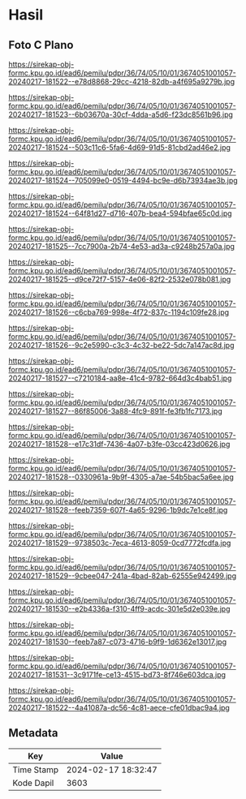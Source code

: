 # Hasil

## Foto C Plano

https://sirekap-obj-formc.kpu.go.id/ead6/pemilu/pdpr/36/74/05/10/01/3674051001057-20240217-181522--e78d8868-29cc-4218-82db-a4f695a9279b.jpg

https://sirekap-obj-formc.kpu.go.id/ead6/pemilu/pdpr/36/74/05/10/01/3674051001057-20240217-181523--6b03670a-30cf-4dda-a5d6-f23dc8561b96.jpg

https://sirekap-obj-formc.kpu.go.id/ead6/pemilu/pdpr/36/74/05/10/01/3674051001057-20240217-181524--503c11c6-5fa6-4d69-91d5-81cbd2ad46e2.jpg

https://sirekap-obj-formc.kpu.go.id/ead6/pemilu/pdpr/36/74/05/10/01/3674051001057-20240217-181524--705099e0-0519-4494-bc9e-d6b73934ae3b.jpg

https://sirekap-obj-formc.kpu.go.id/ead6/pemilu/pdpr/36/74/05/10/01/3674051001057-20240217-181524--64f81d27-d716-407b-bea4-594bfae65c0d.jpg

https://sirekap-obj-formc.kpu.go.id/ead6/pemilu/pdpr/36/74/05/10/01/3674051001057-20240217-181525--7cc7900a-2b74-4e53-ad3a-c9248b257a0a.jpg

https://sirekap-obj-formc.kpu.go.id/ead6/pemilu/pdpr/36/74/05/10/01/3674051001057-20240217-181525--d9ce72f7-5157-4e06-82f2-2532e078b081.jpg

https://sirekap-obj-formc.kpu.go.id/ead6/pemilu/pdpr/36/74/05/10/01/3674051001057-20240217-181526--c6cba769-998e-4f72-837c-1194c109fe28.jpg

https://sirekap-obj-formc.kpu.go.id/ead6/pemilu/pdpr/36/74/05/10/01/3674051001057-20240217-181526--9c2e5990-c3c3-4c32-be22-5dc7a147ac8d.jpg

https://sirekap-obj-formc.kpu.go.id/ead6/pemilu/pdpr/36/74/05/10/01/3674051001057-20240217-181527--c7210184-aa8e-41c4-9782-664d3c4bab51.jpg

https://sirekap-obj-formc.kpu.go.id/ead6/pemilu/pdpr/36/74/05/10/01/3674051001057-20240217-181527--86f85006-3a88-4fc9-891f-fe3fb1fc7173.jpg

https://sirekap-obj-formc.kpu.go.id/ead6/pemilu/pdpr/36/74/05/10/01/3674051001057-20240217-181528--e17c31df-7436-4a07-b3fe-03cc423d0626.jpg

https://sirekap-obj-formc.kpu.go.id/ead6/pemilu/pdpr/36/74/05/10/01/3674051001057-20240217-181528--0330961a-9b9f-4305-a7ae-54b5bac5a6ee.jpg

https://sirekap-obj-formc.kpu.go.id/ead6/pemilu/pdpr/36/74/05/10/01/3674051001057-20240217-181528--feeb7359-607f-4a65-9296-1b9dc7e1ce8f.jpg

https://sirekap-obj-formc.kpu.go.id/ead6/pemilu/pdpr/36/74/05/10/01/3674051001057-20240217-181529--9738503c-7eca-4613-8059-0cd7772fcdfa.jpg

https://sirekap-obj-formc.kpu.go.id/ead6/pemilu/pdpr/36/74/05/10/01/3674051001057-20240217-181529--9cbee047-241a-4bad-82ab-62555e942499.jpg

https://sirekap-obj-formc.kpu.go.id/ead6/pemilu/pdpr/36/74/05/10/01/3674051001057-20240217-181530--e2b4336a-f310-4ff9-acdc-301e5d2e039e.jpg

https://sirekap-obj-formc.kpu.go.id/ead6/pemilu/pdpr/36/74/05/10/01/3674051001057-20240217-181530--feeb7a87-c073-4716-b9f9-1d6362e13017.jpg

https://sirekap-obj-formc.kpu.go.id/ead6/pemilu/pdpr/36/74/05/10/01/3674051001057-20240217-181531--3c9171fe-ce13-4515-bd73-8f746e603dca.jpg

https://sirekap-obj-formc.kpu.go.id/ead6/pemilu/pdpr/36/74/05/10/01/3674051001057-20240217-181522--4a41087a-dc56-4c81-aece-cfe01dbac9a4.jpg


## Metadata

| Key        | Value               |
| ---------- | ------------------- |
| Time Stamp | 2024-02-17 18:32:47 |
| Kode Dapil | 3603                |



